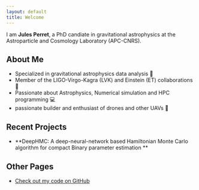 ```yaml
---
layout: default
title: Welcome
---
```



I am **Jules Perret**, a PhD candiate in gravitational astrophysics at the Astroparticle and Cosmology Laboratory (APC-CNRS).

## About Me
- Specialized in gravitational astrophysics data analysis 🔭
- Member of the LIGO-Virgo-Kagra (LVK) and Einstein (ET) collaborations 💫
- Passionate about Astrophysics, Numerical simulation and HPC programming  💻
- passionate builder and enthusiast of drones and other UAVs 🚀

 
## Recent Projects
- **DeepHMC: A deep-neural-network based Hamiltonian Monte Carlo algorithm for compact Binary parameter estimation  **



## Other Pages
-  [Check out my code on GitHub](https://github.com/jperret21)

